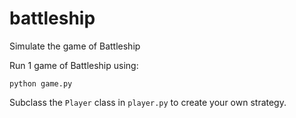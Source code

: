 # battleship
Simulate the game of Battleship

Run 1 game of Battleship using:
  
`python game.py`

Subclass the `Player` class in `player.py` to create your own strategy. 
